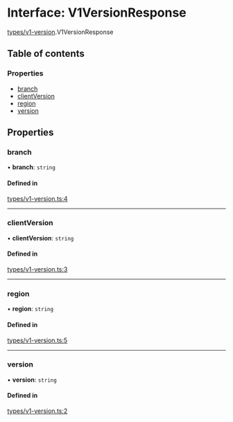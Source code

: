 # Interface: V1VersionResponse

[types/v1-version](../modules/types_v1_version.md).V1VersionResponse

## Table of contents

### Properties

- [branch](types_v1_version.V1VersionResponse.md#branch)
- [clientVersion](types_v1_version.V1VersionResponse.md#clientversion)
- [region](types_v1_version.V1VersionResponse.md#region)
- [version](types_v1_version.V1VersionResponse.md#version)

## Properties

### branch

• **branch**: `string`

#### Defined in

[types/v1-version.ts:4](https://github.com/jameslinimk/unofficial-valorant-api/blob/3123117/package/src/types/v1-version.ts#L4)

___

### clientVersion

• **clientVersion**: `string`

#### Defined in

[types/v1-version.ts:3](https://github.com/jameslinimk/unofficial-valorant-api/blob/3123117/package/src/types/v1-version.ts#L3)

___

### region

• **region**: `string`

#### Defined in

[types/v1-version.ts:5](https://github.com/jameslinimk/unofficial-valorant-api/blob/3123117/package/src/types/v1-version.ts#L5)

___

### version

• **version**: `string`

#### Defined in

[types/v1-version.ts:2](https://github.com/jameslinimk/unofficial-valorant-api/blob/3123117/package/src/types/v1-version.ts#L2)
